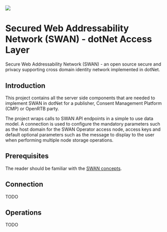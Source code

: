 # ![](https://raw.githubusercontent.com/SWAN-community/swan/main/images/swan.128.pxls.100.dpi.png)

# Secured Web Addressability Network (SWAN) - dotNet Access Layer

Secure Web Addressability Network (SWAN) - an open source secure and privacy
supporting cross domain identity network implemented in dotNet.

## Introduction

This project contains all the server side components that are needed to
implement SWAN in dotNet for a publisher, Consent Management Platform (CMP) or
OpenRTB party.

The project wraps calls to SWAN API endpoints in a simple to use data model. A
connection is used to configure the mandatory parameters such as the host domain
for the SWAN Operator access node, access keys and default optional parameters
such as the message to display to the user when performing multiple node storage
operations.

## Prerequisites

The reader should be familiar with the [SWAN concepts](https://github.com/SWAN-community/swan).

## Connection

TODO

## Operations

TODO